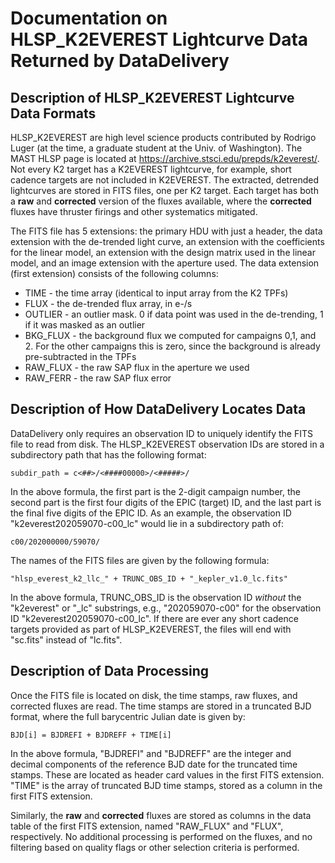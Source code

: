 # Documentation on HLSP_K2EVEREST Lightcurve Data Returned by DataDelivery

## Description of HLSP_K2EVEREST Lightcurve Data Formats

HLSP_K2EVEREST are high level science products contributed by Rodrigo Luger (at the time, a graduate student at the Univ. of Washington).  The MAST HLSP page is located at https://archive.stsci.edu/prepds/k2everest/.  Not every K2 target has a K2EVEREST lightcurve, for example, short cadence targets are not included in K2EVEREST.  The extracted, detrended lightcurves are stored in FITS files, one per K2 target.  Each target has both a **raw** and **corrected** version of the fluxes available, where the **corrected** fluxes have thruster firings and other systematics mitigated.

The FITS file has 5 extensions: the primary HDU with just a header, the data extension with the de-trended light curve, an extension with the coefficients for the linear model, an extension with the design matrix used in the linear model, and an image extension with the aperture used. The data extension (first extension) consists of the following columns:

* TIME - the time array (identical to input array from the K2 TPFs)
* FLUX - the de-trended flux array, in e-/s
* OUTLIER - an outlier mask. 0 if data point was used in the de-trending, 1 if it was masked as an outlier
* BKG_FLUX - the background flux we computed for campaigns 0,1, and 2. For the other campaigns this is zero, since the background is already pre-subtracted in the TPFs
* RAW_FLUX - the raw SAP flux in the aperture we used
* RAW_FERR - the raw SAP flux error

## Description of How DataDelivery Locates Data

DataDelivery only requires an observation ID to uniquely identify the FITS file to read from disk.  The HLSP_K2EVEREST observation IDs are stored in a subdirectory path that has the following format:

    subdir_path = c<##>/<####00000>/<#####>/

In the above formula, the first part is the 2-digit campaign number, the second part is the first four digits of the EPIC (target) ID, and the last part is the final five digits of the EPIC ID.  As an example, the observation ID "k2everest202059070-c00_lc" would lie in a subdirectory path of:

    c00/202000000/59070/

The names of the FITS files are given by the following formula:

    "hlsp_everest_k2_llc_" + TRUNC_OBS_ID + "_kepler_v1.0_lc.fits"

In the above formula, TRUNC_OBS_ID is the observation ID *without* the "k2everest" or "_lc" substrings, e.g., "202059070-c00" for the observation ID "k2everest202059070-c00_lc".  If there are ever any short cadence targets provided as part of HLSP_K2EVEREST, the files will end with "sc.fits" instead of "lc.fits".

## Description of Data Processing

Once the FITS file is located on disk, the time stamps, raw fluxes, and corrected fluxes are read.  The time stamps are stored in a truncated BJD format, where the full barycentric Julian date is given by:

    BJD[i] = BJDREFI + BJDREFF + TIME[i]

In the above formula, "BJDREFI" and "BJDREFF" are the integer and decimal components of the reference BJD date for the truncated time stamps.  These are located as header card values in the first FITS extension.  "TIME" is the array of truncated BJD time stamps, stored as a column in the first FITS extension.

Similarly, the **raw** and **corrected** fluxes are stored as columns in the data table of the first FITS extension, named "RAW_FLUX" and "FLUX", respectively.  No additional processing is performed on the fluxes, and no filtering based on quality flags or other selection criteria is performed.
